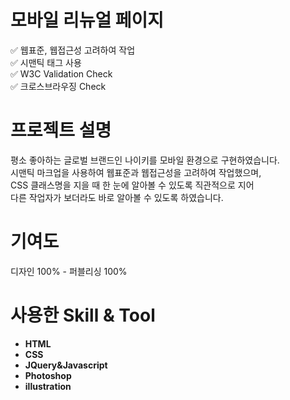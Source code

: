 # 모바일 리뉴얼 페이지

✅ 웹표준, 웹접근성 고려하여 작업<br>
✅ 시맨틱 태그 사용<br>
✅ W3C Validation Check<br>
✅ 크로스브라우징 Check<br>

# 프로젝트 설명

평소 좋아하는 글로벌 브랜드인 나이키를 모바일 환경으로 구현하였습니다.<br>
시맨틱 마크업을 사용하여 웹표준과 웹접근성을 고려하여 작업했으며,<br>
CSS 클래스명을 지을 때 한 눈에 알아볼 수 있도록 직관적으로 지어<br>
다른 작업자가 보더라도 바로 알아볼 수 있도록 하였습니다.

# 기여도
디자인 100% - 퍼블리싱 100%

# 사용한 Skill & Tool

- **HTML**
- **CSS**
- **JQuery&Javascript**
- **Photoshop**
- **illustration**
